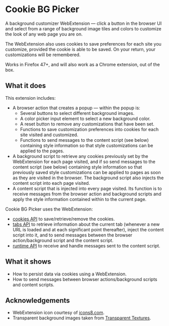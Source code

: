 # Cookie BG Picker
A background customizer WebExtension — click a button in the browser UI and select from a range of background image tiles and colors to customize the look of any web page you are on.

The WebExtension also uses cookies to save preferences for each site you customize, provided the cookie is able to be saved. On your return, your customizations will be remembered.

Works in Firefox 47+, and will also work as a Chrome extension, out of the box.

## What it does

This extension includes:

* A browser action that creates a popup — within the popup is:
	* Several buttons to select different background images.
	* A color picker input element to select a new background color.
	* A reset button to remove any customizations that have been set.
	* Functions to save customization preferences into cookies for each site visited and customized.
	* Functions to send messages to the content script (see below) containing style information so that style customizations can be applied to the pages.
* A background script to retrieve any cookies previously set by the WebExtension for each page visited, and if so send messages to the content script (see below) containing style information so that previously saved style customizations can be applied to pages as soon as they are visited in the browser. The background script also injects the content script into each page visited.
* A content script that is injected into every page visited. Its function is to receive messages from the browser action and background scripts and apply the style information contained within to the current page.

		
Cookie BG Picker uses the WebExtension:

* [cookies API](https://developer.mozilla.org/en-US/Add-ons/WebExtensions/API/cookies) to save/retrieve/remove the cookies.
* [tabs API](https://developer.mozilla.org/en-US/Add-ons/WebExtensions/API/tabs) to retrieve information about the current tab (whenever a new URL is loaded and at each significant point thereafter), inject the content script into it, and to send messages between the browser action/background script and the content script.
* [runtime API](https://developer.mozilla.org/en-US/Add-ons/WebExtensions/API/runtime) to receive and handle messages sent to the content script.

## What it shows

* How to persist data via cookies using a WebExtension.
* How to send messages between browser actions/background scripts and content scripts.

## Acknowledgements

* WebExtension icon courtesy of [icons8.com](http://icons8.com).
* Transparent background images taken from [Transparent Textures](https://www.transparenttextures.com/).